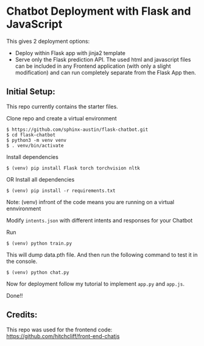 # Chatbot Deployment with Flask and JavaScript

This gives 2 deployment options:
- Deploy within Flask app with jinja2 template
- Serve only the Flask prediction API. The used html and javascript files can be included in any Frontend application (with only a slight modification) and can run completely separate from the Flask App then.

## Initial Setup:
This repo currently contains the starter files.

Clone repo and create a virtual environment
```
$ https://github.com/sphinx-austin/flask-chatbot.git
$ cd flask-chatbot
$ python3 -m venv venv
$ . venv/bin/activate
```
Install dependencies
```
$ (venv) pip install Flask torch torchvision nltk
```
OR
Install all dependencies
```
$ (venv) pip install -r requirements.txt
```

Note: (venv) infront of the code means you are running on a virtual ennvironment

Modify `intents.json` with different intents and responses for your Chatbot

Run
```
$ (venv) python train.py
```
This will dump data.pth file. And then run
the following command to test it in the console.
```
$ (venv) python chat.py
```

Now for deployment follow my tutorial to implement `app.py` and `app.js`.

Done!!

## Credits:
This repo was used for the frontend code:
https://github.com/hitchcliff/front-end-chatjs
